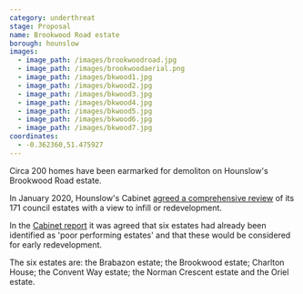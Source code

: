 ```yaml
---
category: underthreat
stage: Proposal
name: Brookwood Road estate
borough: hounslow
images:
  - image_path: /images/brookwoodroad.jpg
  - image_path: /images/brookwoodaerial.png
  - image_path: /images/bkwood1.jpg
  - image_path: /images/bkwood2.jpg
  - image_path: /images/bkwood3.jpg
  - image_path: /images/bkwood4.jpg
  - image_path: /images/bkwood5.jpg
  - image_path: /images/bkwood6.jpg
  - image_path: /images/bkwood7.jpg
coordinates:
  - -0.362360,51.475927
---
```

Circa 200 homes have been earmarked for demoliton on Hounslow's Brookwood Road estate.

In January 2020, Hounslow's Cabinet [agreed a comprehensive review](https://democraticservices.hounslow.gov.uk/documents/s157644/CEX432%20Housing%20Estate%20Regeneration%20Programme.pdf) of its 171 council estates with a view to infill or redevelopment.

In the [Cabinet report](https://democraticservices.hounslow.gov.uk/documents/s157644/CEX432%20Housing%20Estate%20Regeneration%20Programme.pdf) it was agreed that six estates had already been identified as 'poor performing estates' and that these would be considered for early redevelopment.

The six estates are: the Brabazon estate; the Brookwood estate; Charlton House; the Convent Way estate; the Norman Crescent estate and the Oriel estate.

